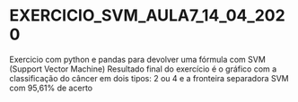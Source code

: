 # EXERCICIO_SVM_AULA7_14_04_2020
Exercicio com python e pandas para devolver uma fórmula com SVM (Support Vector Machine)
Resultado final do exercício é o gráfico com a classificação do câncer em dois tipos: 2 ou 4 e a fronteira separadora SVM com 95,61% de acerto
